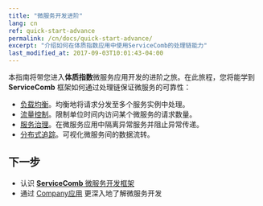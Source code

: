 ```yaml
---
title: "微服务开发进阶"
lang: cn
ref: quick-start-advance
permalink: /cn/docs/quick-start-advance/
excerpt: "介绍如何在体质指数应用中使用ServiceComb的处理链能力"
last_modified_at: 2017-09-03T10:01:43-04:00
---
```


本指南将带您进入**体质指数**微服务应用开发的进阶之旅。在此旅程，您将能学到 **ServiceComb** 框架如何通过处理链保证微服务的可靠性：
* [负载均衡](/cn/docs/quick-start-advance/load-balance/)。均衡地将请求分发至多个服务实例中处理。
* [流量控制](/cn/docs/quick-start-advance/flow-control/)。限制单位时间内访问某个微服务的请求数量。
* [服务治理](/cn/docs/quick-start-advance/service-management/)。在微服务应用中隔离异常服务并阻止异常传递。
* [分布式追踪](/cn/docs/quick-start-advance/distributed-tracing)。可视化微服务间的数据流转。


## 下一步

* 认识 [**ServiceComb** 微服务开发框架](http://servicecomb.io/cn/users/user-guide/)
* 通过 [Company应用](http://servicecomb.io/cn/docs/linuxcon-workshop-demo/) 更深入地了解微服务开发
